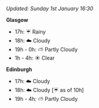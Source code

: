*Updated: Sunday 1st January 16:30*

**Glasgow**

* 17h: :umbrella: Rainy
* 18h: :cloud: Cloudy
* 19h - 0h: :partly_sunny: Partly Cloudy
* 1h - 4h: :sunny: Clear

**Edinburgh**

* 17h: :cloud: Cloudy
* 18h: :cloud: Cloudy [:umbrella: as of 10h]
* 19h - 4h: :partly_sunny: Partly Cloudy
